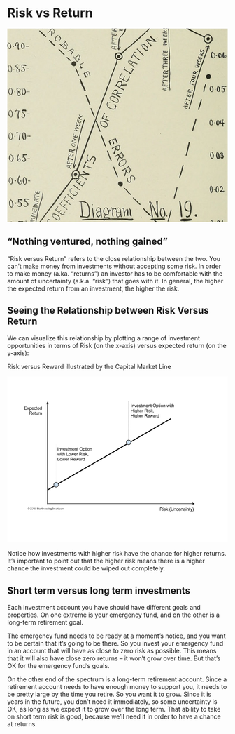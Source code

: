 # Risk vs Return

![Risk vs Return](/assets/img/coeff-of-correlation.jpeg)

## “Nothing ventured, nothing gained”

“Risk versus Return” refers to the close relationship between the two. You can’t make money from investments without accepting some risk. In order to make money (a.ka. “returns”) an investor has to be comfortable with the amount of uncertainty (a.k.a. “risk”) that goes with it. In general, the higher the expected return from an investment, the higher the risk.
## Seeing the Relationship between Risk Versus Return

We can visualize this relationship by plotting a range of investment opportunities in terms of Risk (on the x-axis) versus expected return (on the y-axis):

Risk versus Reward illustrated by the Capital Market Line

![Risk vs Return](/assets/img/CML-Basic-Risk-vs-Reward.png)

Notice how investments with higher risk have the chance for higher returns. It’s important to point out that the higher risk means there is a higher chance the investment could be wiped out completely.
## Short term versus long term investments

Each investment account you have should have different goals and properties. On one extreme is your emergency fund, and on the other is a long-term retirement goal.

The emergency fund needs to be ready at a moment’s notice, and you want to be certain that it’s going to be there. So you invest your emergency fund in an account that will have as close to zero risk as possible. This means that it will also have close zero returns – it won’t grow over time. But that’s OK for the emergency fund’s goals.

On the other end of the spectrum is a long-term retirement account. Since a retirement account needs to have enough money to support you, it needs to be pretty large by the time you retire. So you want it to grow.  Since it is years in the future, you don’t need it immediately, so some uncertainty is OK, as long as we expect it to grow over the long term. That ability to take on short term risk is good, because we’ll need it in order to have a chance at returns.
